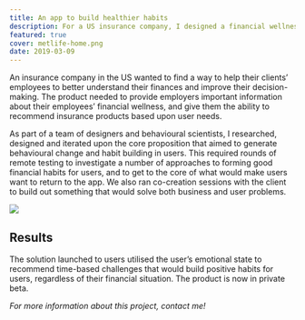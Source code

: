 ```yaml
---
title: An app to build healthier habits
description: For a US insurance company, I designed a financial wellness app based around behavioural science theories.
featured: true
cover: metlife-home.png
date: 2019-03-09
---
```


An insurance company in the US wanted to find a way to help their clients’ employees to better understand their finances and improve their decision-making. The product needed to provide employers important information about their employees’ financial wellness, and give them the ability to recommend insurance products based upon user needs.

As part of a team of designers and behavioural scientists, I researched, designed and iterated upon the core proposition that aimed to generate behavioural change and habit building in users. This required rounds of remote testing to investigate a number of approaches to forming good financial habits for users, and to get to the core of what would make users want to return to the app. We also ran co-creation sessions with the client to build out something that would solve both business and user problems.

![](https://cdn-images-1.medium.com/max/2000/1*UlKhjaBjWPm8vY7w8K93QQ.png)

## **Results**

The solution launched to users utilised the user’s emotional state to recommend time-based challenges that would build positive habits for users, regardless of their financial situation. The product is now in private beta.

*For more information about this project, contact me!*


